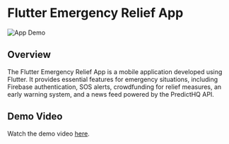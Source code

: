 # Flutter Emergency Relief App

![App Demo](https://drive.google.com/file/d/1z9jDyG3QW6gX6IqwvzmiNq6erxGflMBG/view?usp=drivesdk)

## Overview

The Flutter Emergency Relief App is a mobile application developed using Flutter. It provides essential features for emergency situations, including Firebase authentication, SOS alerts, crowdfunding for relief measures, an early warning system, and a news feed powered by the PredictHQ API.

## Demo Video

Watch the demo video [here](https://drive.google.com/file/d/1z9jDyG3QW6gX6IqwvzmiNq6erxGflMBG/view?usp=drivesdk).

